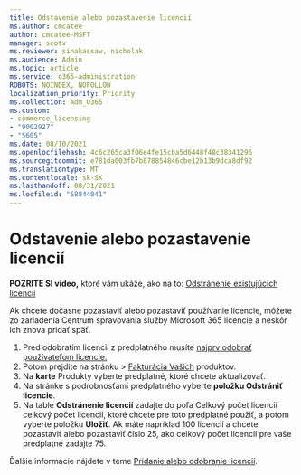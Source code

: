 ```yaml
---
title: Odstavenie alebo pozastavenie licencií
ms.author: cmcatee
author: cmcatee-MSFT
manager: scotv
ms.reviewer: sinakassaw, nicholak
ms.audience: Admin
ms.topic: article
ms.service: o365-administration
ROBOTS: NOINDEX, NOFOLLOW
localization_priority: Priority
ms.collection: Adm_O365
ms.custom:
- commerce_licensing
- "9002927"
- "5605"
ms.date: 08/10/2021
ms.openlocfilehash: 4c6c265ca3f06e4fe15cba5d6448f48c38341296
ms.sourcegitcommit: e781da003fb7b878854846cbe12b13b9dca8df92
ms.translationtype: MT
ms.contentlocale: sk-SK
ms.lasthandoff: 08/31/2021
ms.locfileid: "58844041"
---
```

# <a name="suspend-or-pause-licenses"></a>Odstavenie alebo pozastavenie licencií

**POZRITE SI video,** ktoré vám ukáže, ako na to: [Odstránenie existujúcich licencií](https://go.microsoft.com/fwlink/p/?linkid=2154938)

Ak chcete dočasne pozastaviť alebo pozastaviť používanie licencie, môžete zo zariadenia Centrum spravovania služby Microsoft 365 licencie a neskôr ich znova pridať späť.

1. Pred odobratím licencií z predplatného musíte [najprv odobrať používateľom licencie.](https://docs.microsoft.com/microsoft-365/admin/manage/remove-licenses-from-users)
2. Potom prejdite na stránku  >  [Fakturácia Vašich](https://go.microsoft.com/fwlink/p/?linkid=842054) produktov.
3. Na **karte** Produkty vyberte predplatné, ktoré chcete aktualizovať.
4. Na stránke s podrobnosťami predplatného vyberte **položku Odstrániť licencie**.
5. Na table **Odstránenie licencií** zadajte  do poľa Celkový počet licencií celkový počet licencií, ktoré chcete pre toto predplatné použiť, a potom vyberte položku **Uložiť**. Ak máte napríklad 100 licencií a chcete pozastaviť alebo pozastaviť číslo 25, ako celkový počet licencií pre vaše predplatné zadajte 75.

Ďalšie informácie nájdete v téme [Pridanie alebo odobranie licencií](https://docs.microsoft.com/microsoft-365/commerce/licenses/buy-licenses).